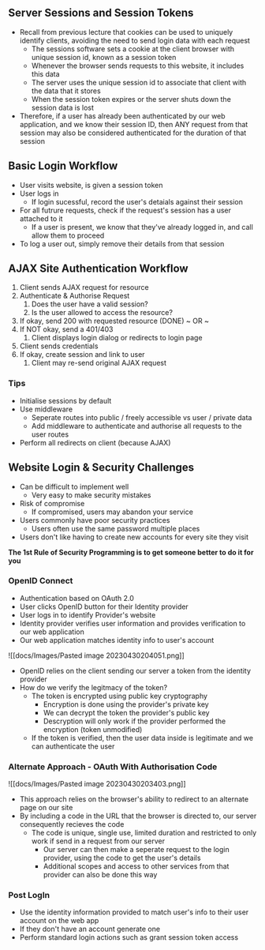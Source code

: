 ## Server Sessions and Session Tokens
- Recall from previous lecture that cookies can be used to uniquely identify clients, avoiding the need to send login data with each request
	- The sessions software sets a cookie at the client browser with unique session id, known as a session token
	- Whenever the browser sends requests to this website, it includes this data
	- The server uses the unique session id to associate that client with the data that it stores
	- When the session token expires or the server shuts down the session data is lost
- Therefore, if a user has already been authenticated by our web application, and we know their session ID, then ANY  request from that session may also be considered authenticated for the duration of that session

## Basic Login Workflow
- User visits website, is given a session token
- User logs in
	- If login sucessful, record the user's detaials against their session
- For all futrure requests, check if the request's session has a user attached to it
	- If a user is present, we know that they've already logged in, and call allow them to proceed
- To log a user out, simply remove their details from that session

## AJAX Site Authentication Workflow
1. Client sends AJAX request for resource
2. Authenticate & Authorise Request
	1. Does the user have a valid session? 
	2. Is the user allowed to access the resource? 
3. If okay, send 200 with requested resource (DONE) 
	~ OR ~ 
4. If NOT okay, send a 401/403 
	1. Client displays login dialog or redirects to login page 
5. Client sends credentials 
6. If okay, create session and link to user 
	1. Client may re-send original AJAX request

### Tips
- Initialise sessions by default
- Use middleware
	- Seperate routes into public / freely accessible vs user  / private data
	- Add middleware to authenticate and authorise all requests to the user routes
- Perform all redirects on client (because AJAX)


## Website Login & Security Challenges
- Can be difficult to implement well
	- Very easy to make security mistakes
- Risk of compromise
	- If compromised, users may abandon your service
- Users commonly have poor security practices
	-  Users often use the same password multiple places
- Users don't like having to create new accounts for every site they visit

 **The 1st Rule of Security Programming is to get someone better to do it for you**

### OpenID Connect
- Authentication based on OAuth 2.0
- User clicks OpenID button for their Identity provider
- User logs in to identify Provider's website
- Identity provider verifies user information and provides verification to our web application
- Our web application matches identity info to user's account

![[docs/Images/Pasted image 20230430204051.png]]

- OpenID relies on the client sending our server a token from the identity provider
- How do we verify the legitmacy of the token?
	- The token is encrypted using public key cryptography
		- Encryption is done using the provider's private key
		- We can decrypt the token the provider's public key
		- Descryption will only work if the provider performed the encryption (token unmodified)
	- If the token is verified, then the user data inside is legitimate and we can authenticate the user


### Alternate Approach - OAuth With Authorisation Code

![[docs/Images/Pasted image 20230430203403.png]]

- This approach relies on the browser's ability to redirect to an alternate page on our site
- By including a code in the URL that the browser is directed to, our server consequently recieves the code
	- The code is unique, single use, limited duration and restricted to only work if send in a request from our server
		- Our server can then make a seperate request to the login provider, using the code to get the user's details
		- Additional scopes and access to other services from that provider can also be done this way

### Post LogIn
- Use the identity information provided to match user's info to their user account on the web app
- If they don't have an account generate one
- Perform standard login actions such as grant session token access

